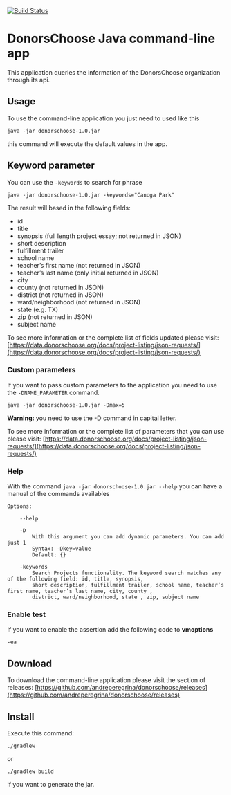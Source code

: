 [![Build Status](https://travis-ci.org/andreperegrina/donorschoose.svg?branch=master)](https://travis-ci.org/andreperegrina/donorschoose)

# DonorsChoose Java command-line app

This application queries the information of the DonorsChoose organization through its api.


## Usage

To use the command-line application you just need to used like this

``java -jar donorschoose-1.0.jar``

this command will execute the default values in the app.

## Keyword parameter

You can use the `-keywords` to search for phrase

``java -jar donorschoose-1.0.jar -keywords="Canoga Park"``

The result will based in the following fields:

* id
* title
* synopsis (full length project essay; not returned in JSON)
* short description
* fulfillment trailer
* school name
* teacher’s first name (not returned in JSON)
* teacher’s last name (only initial returned in JSON)
* city
* county (not returned in JSON)
* district (not returned in JSON)
* ward/neighborhood (not returned in JSON)
* state (e.g. TX)
* zip (not returned in JSON)
* subject name

To see more information or the complete list of fields updated please visit:
[https://data.donorschoose.org/docs/project-listing/json-requests/](https://data.donorschoose.org/docs/project-listing/json-requests/)

### Custom parameters

If you want to pass custom parameters to the application you need to use the `-DNAME_PARAMETER`
command.

``java -jar donorschoose-1.0.jar -Dmax=5``

**Warning:** you need to use the -D command in capital letter.

To see more information or the complete list of parameters that you can use please visit:
[https://data.donorschoose.org/docs/project-listing/json-requests/](https://data.donorschoose.org/docs/project-listing/json-requests/)

### Help

With the command `java -jar donorschoose-1.0.jar --help` you can have a manual of the commands availables

```
Options: 
	
	--help 
	
	-D 
	    With this argument you can add dynamic parameters. You can add just 1 
	    Syntax: -Dkey=value 
	    Default: {} 
		
	-keywords 
	    Search Projects functionality. The keyword search matches any of the following field: id, title, synopsis, 
	    short description, fulfillment trailer, school name, teacher’s first name, teacher’s last name, city, county , 
	    district, ward/neighborhood, state , zip, subject name
```


### Enable test

If you want to enable the assertion add the following code to **vmoptions**

``-ea``

## Download

To download the command-line application please visit the section of releases:
[https://github.com/andreperegrina/donorschoose/releases](https://github.com/andreperegrina/donorschoose/releases)

## Install

Execute this command:

``./gradlew``

or

``./gradlew build``

if you want to generate the jar.